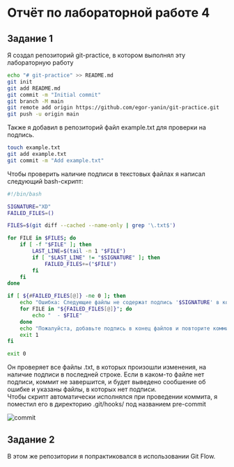 # Отчёт по лабораторной работe 4

## Задание 1

Я создал репозиторий git-practice, в котором выполнял эту лабораторную работу

```bash
echo "# git-practice" >> README.md
git init
git add README.md
git commit -m "Initial commit"
git branch -M main
git remote add origin https://github.com/egor-yanin/git-practice.git
git push -u origin main
```

Также я добавил в репозиторий файл example.txt для проверки на подпись.

```bash
touch example.txt
git add example.txt
git commit -m "Add example.txt"
```

Чтобы проверить наличие подписи в текстовых файлах я написал следующий bash-скрипт:

```bash
#!/bin/bash

SIGNATURE="XD"
FAILED_FILES=()

FILES=$(git diff --cached --name-only | grep '\.txt$')

for FILE in $FILES; do
    if [ -f "$FILE" ]; then
        LAST_LINE=$(tail -n 1 "$FILE")
        if [ "$LAST_LINE" != "$SIGNATURE" ]; then
            FAILED_FILES+=("$FILE")
        fi
    fi
done

if [ ${#FAILED_FILES[@]} -ne 0 ]; then
    echo "Ошибка: Следующие файлы не содержат подпись '$SIGNATURE' в конце:"
    for FILE in "${FAILED_FILES[@]}"; do
        echo "  - $FILE"
    done
    echo "Пожалуйста, добавьте подпись в конец файлов и повторите коммит."
    exit 1
fi

exit 0
```

Он проверяет все файлы .txt, в которых произошли изменения, на наличие подписи в последней строке. Если в каком-то файле нет подписи, коммит не завершится, и будет выведено сообшение об ошибке и указаны файлы, в которых нет подписи.  
Чтобы скрипт автоматически исполнялся при проведении коммита, я поместил его в директорию .git/hooks/ под названием pre-commit

![commit](https://github.com/user-attachments/assets/2a3768ea-1674-45b2-9115-569770deb1e9)

## Задание 2

В этом же репозитории я попрактиковался в использовании Git Flow.
